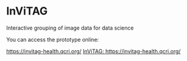 # InViTAG
Interactive grouping of image data for data science

You can access the prototype online:

https://invitag-health.qcri.org/
[InViTAG: https://invitag-health.qcri.org/ ](https://invitag-health.qcri.org/)
